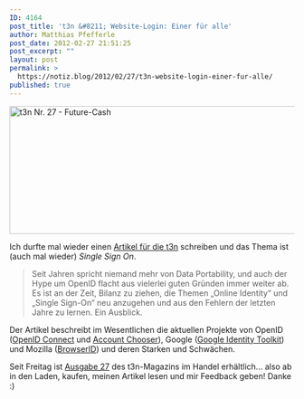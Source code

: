 ```yaml
---
ID: 4164
post_title: 't3n &#8211; Website-Login: Einer für alle'
author: Matthias Pfefferle
post_date: 2012-02-27 21:51:25
post_excerpt: ""
layout: post
permalink: >
  https://notiz.blog/2012/02/27/t3n-website-login-einer-fur-alle/
published: true
---
```

<img src="http://notiz.blog/wp-content/uploads/2012/02/t3n-nr27.jpg" alt="t3n Nr. 27 - Future-Cash" width="598" height="226" class="aligncenter size-full wp-image-4169" />

Ich durfte mal wieder einen <a href="http://t3n.de/magazin/website-login-alle-229654/">Artikel für die t3n</a> schreiben und das Thema ist (auch mal wieder) <em>Single Sign On</em>.

<blockquote>Seit Jahren spricht niemand mehr von Data Portability, und auch der Hype um OpenID flacht aus vielerlei guten Gründen immer weiter ab. Es ist an der Zeit, Bilanz zu ziehen, die Themen „Online Identity“ und „Single Sign-On“ neu anzugehen und aus den Fehlern der letzten Jahre zu lernen. Ein Ausblick.</blockquote>

Der Artikel beschreibt im Wesentlichen die aktuellen Projekte von OpenID (<a href="http://openid.net/connect/">OpenID Connect</a> und <a href="http://accountchooser.com/">Account Chooser</a>), Google (<a href="http://code.google.com/apis/identitytoolkit/">Google Identity Toolkit</a>) und Mozilla (<a href="https://browserid.org/">BrowserID</a>) und deren Starken und Schwächen.

Seit Freitag ist <a href="http://t3n.de/magazin/t3n-nr-27-future-cash/">Ausgabe 27</a> des t3n-Magazins im Handel erhältlich... also ab in den Laden, kaufen, meinen Artikel lesen und mir Feedback geben! Danke :)
